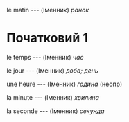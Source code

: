 le matin --- (Іменник)
*ранок*



# Початковий 1
le temps --- (Іменник)
*час*



le jour --- (Іменник)
*доба; день*



une heure --- (Іменник)
*година* (неопр)



la minute --- (Іменник)
*хвилина*



la seconde --- (Іменник)
*секунда*